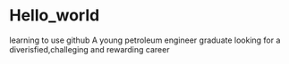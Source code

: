 # Hello_world
learning to use github
A young petroleum engineer graduate looking for a diverisfied,challeging and rewarding career
